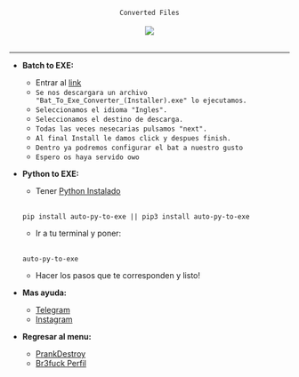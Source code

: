 <center>
  <p align="center" align-items="center">
     <code>Converted Files</code><br>
    <br>
    <img align="center" src="https://i.pinimg.com/originals/db/f2/83/dbf283c178571c87065ecd779ca4a37f.gif"/><br><br>
  </p>
</center>

---

- **Batch to EXE:**
  - Entrar al [link](https://m.majorgeeks.com/mg/getmirror/bat_to_exe_converter,1.html)
  - `Se nos descargara un archivo "Bat_To_Exe_Converter_(Installer).exe" lo ejecutamos.`
  - `Seleccionamos el idioma "Ingles".`
  - `Seleccionamos el destino de descarga.`
  - `Todas las veces nesecarias pulsamos "next".`
  - `Al final Install le damos click y despues finish.`
  - `Dentro ya podremos configurar el bat a nuestro gusto`
  - `Espero os haya servido owo`

- **Python to EXE:**
  - Tener [Python Instalado](https://python.org)
  <br></br>
   ```
   pip install auto-py-to-exe || pip3 install auto-py-to-exe
   ```
   - Ir a tu terminal y poner:
   <br></br>
   ```
   auto-py-to-exe
   ```
   - Hacer los pasos que te corresponden y listo!

- **Mas ayuda:**
  - [Telegram](https://t.me/br3fuck)
  - [Instagram](https://www.instagram.com/br3fuck.simp.keyli/)

- **Regresar al menu:**
  - [PrankDestroy](https://github.com/Br3Fuck/PrankDestroy)
  - [Br3fuck Perfil](https://github.com/Br3Fuck)
